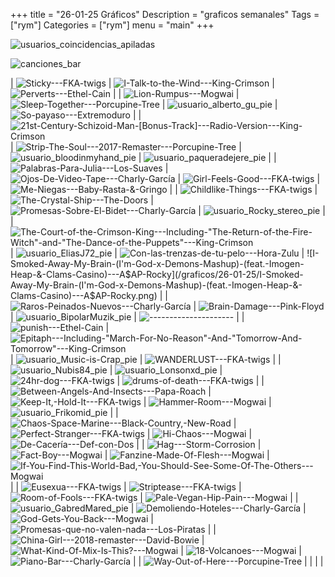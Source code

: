 +++
title = "26-01-25 Gráficos"
Description = "graficos semanales"
Tags = ["rym"]
Categories = ["rym"]
menu = "main"
+++
<!--more-->

![usuarios_coincidencias_apiladas](../graficos/26-01-25/usuarios_coincidencias_apiladas.png)

![canciones_bar](../graficos/26-01-25/canciones_bar.png)



| ![Sticky---FKA-twigs](/graficos/26-01-25/Sticky---FKA-twigs.png) | ![I-Talk-to-the-Wind---King-Crimson](/graficos/26-01-25/I-Talk-to-the-Wind---King-Crimson.png) | ![Perverts---Ethel-Cain](/graficos/26-01-25/Perverts---Ethel-Cain.png) |
| ![Lion-Rumpus---Mogwai](/graficos/26-01-25/Lion-Rumpus---Mogwai.png) | ![Sleep-Together---Porcupine-Tree](/graficos/26-01-25/Sleep-Together---Porcupine-Tree.png) | ![usuario_alberto_gu_pie](/graficos/26-01-25/usuario_alberto_gu_pie.png) | ![So-payaso---Extremoduro](/graficos/26-01-25/So-payaso---Extremoduro.png) |
| ![21st-Century-Schizoid-Man-[Bonus-Track]---Radio-Version---King-Crimson](/graficos/26-01-25/21st-Century-Schizoid-Man-[Bonus-Track]---Radio-Version---King-Crimson.png) | ![Strip-The-Soul---2017-Remaster---Porcupine-Tree](/graficos/26-01-25/Strip-The-Soul---2017-Remaster---Porcupine-Tree.png) | ![usuario_bloodinmyhand_pie](/graficos/26-01-25/usuario_bloodinmyhand_pie.png) | ![usuario_paqueradejere_pie](/graficos/26-01-25/usuario_paqueradejere_pie.png) |
| ![Palabras-Para-Julia---Los-Suaves](/graficos/26-01-25/Palabras-Para-Julia---Los-Suaves.png) | ![Ojos-De-Video-Tape---Charly-García](/graficos/26-01-25/Ojos-De-Video-Tape---Charly-García.png) | ![Girl-Feels-Good---FKA-twigs](/graficos/26-01-25/Girl-Feels-Good---FKA-twigs.png) | ![Me-Niegas---Baby-Rasta-&-Gringo](/graficos/26-01-25/Me-Niegas---Baby-Rasta-&-Gringo.png) |
| ![Childlike-Things---FKA-twigs](/graficos/26-01-25/Childlike-Things---FKA-twigs.png) | ![The-Crystal-Ship---The-Doors](/graficos/26-01-25/The-Crystal-Ship---The-Doors.png) | ![Promesas-Sobre-El-Bidet---Charly-García](/graficos/26-01-25/Promesas-Sobre-El-Bidet---Charly-García.png) | ![usuario_Rocky_stereo_pie](/graficos/26-01-25/usuario_Rocky_stereo_pie.png) |
| ![The-Court-of-the-Crimson-King---Including-"The-Return-of-the-Fire-Witch"-and-"The-Dance-of-the-Puppets"---King-Crimson](/graficos/26-01-25/The-Court-of-the-Crimson-King---Including-"The-Return-of-the-Fire-Witch"-and-"The-Dance-of-the-Puppets"---King-Crimson.png) | ![usuario_EliasJ72_pie](/graficos/26-01-25/usuario_EliasJ72_pie.png) | ![Con-las-trenzas-de-tu-pelo---Hora-Zulu](/graficos/26-01-25/Con-las-trenzas-de-tu-pelo---Hora-Zulu.png) | ![I-Smoked-Away-My-Brain-(I'm-God-x-Demons-Mashup)-(feat.-Imogen-Heap-&-Clams-Casino)---A$AP-Rocky](/graficos/26-01-25/I-Smoked-Away-My-Brain-(I'm-God-x-Demons-Mashup)-(feat.-Imogen-Heap-&-Clams-Casino)---A$AP-Rocky.png) |
| ![Raros-Peinados-Nuevos---Charly-García](/graficos/26-01-25/Raros-Peinados-Nuevos---Charly-García.png) | ![Brain-Damage---Pink-Floyd](/graficos/26-01-25/Brain-Damage---Pink-Floyd.png) | ![usuario_BipolarMuzik_pie](/graficos/26-01-25/usuario_BipolarMuzik_pie.png) | ![---------------------](/graficos/26-01-25/---------------------.png) |
| ![punish---Ethel-Cain](/graficos/26-01-25/punish---Ethel-Cain.png) | ![Epitaph---Including-"March-For-No-Reason"-And-"Tomorrow-And-Tomorrow"---King-Crimson](/graficos/26-01-25/Epitaph---Including-"March-For-No-Reason"-And-"Tomorrow-And-Tomorrow"---King-Crimson.png) | ![usuario_Music-is-Crap_pie](/graficos/26-01-25/usuario_Music-is-Crap_pie.png) | ![WANDERLUST---FKA-twigs](/graficos/26-01-25/WANDERLUST---FKA-twigs.png) |
| ![usuario_Nubis84_pie](/graficos/26-01-25/usuario_Nubis84_pie.png) | ![usuario_Lonsonxd_pie](/graficos/26-01-25/usuario_Lonsonxd_pie.png) | ![24hr-dog---FKA-twigs](/graficos/26-01-25/24hr-dog---FKA-twigs.png) | ![drums-of-death---FKA-twigs](/graficos/26-01-25/drums-of-death---FKA-twigs.png) |
| ![Between-Angels-And-Insects---Papa-Roach](/graficos/26-01-25/Between-Angels-And-Insects---Papa-Roach.png) | ![Keep-It,-Hold-It---FKA-twigs](/graficos/26-01-25/Keep-It,-Hold-It---FKA-twigs.png) | ![Hammer-Room---Mogwai](/graficos/26-01-25/Hammer-Room---Mogwai.png) | ![usuario_Frikomid_pie](/graficos/26-01-25/usuario_Frikomid_pie.png) |
| ![Chaos-Space-Marine---Black-Country,-New-Road](/graficos/26-01-25/Chaos-Space-Marine---Black-Country,-New-Road.png) | ![Perfect-Stranger---FKA-twigs](/graficos/26-01-25/Perfect-Stranger---FKA-twigs.png) | ![Hi-Chaos---Mogwai](/graficos/26-01-25/Hi-Chaos---Mogwai.png) | ![De-Cacería---Def-con-Dos](/graficos/26-01-25/De-Cacería---Def-con-Dos.png) |
| ![Hag---Storm-Corrosion](/graficos/26-01-25/Hag---Storm-Corrosion.png) | ![Fact-Boy---Mogwai](/graficos/26-01-25/Fact-Boy---Mogwai.png) | ![Fanzine-Made-Of-Flesh---Mogwai](/graficos/26-01-25/Fanzine-Made-Of-Flesh---Mogwai.png) | ![If-You-Find-This-World-Bad,-You-Should-See-Some-Of-The-Others---Mogwai](/graficos/26-01-25/If-You-Find-This-World-Bad,-You-Should-See-Some-Of-The-Others---Mogwai.png) |
| ![Eusexua---FKA-twigs](/graficos/26-01-25/Eusexua---FKA-twigs.png) | ![Striptease---FKA-twigs](/graficos/26-01-25/Striptease---FKA-twigs.png) | ![Room-of-Fools---FKA-twigs](/graficos/26-01-25/Room-of-Fools---FKA-twigs.png) | ![Pale-Vegan-Hip-Pain---Mogwai](/graficos/26-01-25/Pale-Vegan-Hip-Pain---Mogwai.png) |
| ![usuario_GabredMared_pie](/graficos/26-01-25/usuario_GabredMared_pie.png) | ![Demoliendo-Hoteles---Charly-García](/graficos/26-01-25/Demoliendo-Hoteles---Charly-García.png) | ![God-Gets-You-Back---Mogwai](/graficos/26-01-25/God-Gets-You-Back---Mogwai.png) | ![Promesas-que-no-valen-nada---Los-Piratas](/graficos/26-01-25/Promesas-que-no-valen-nada---Los-Piratas.png) |
| ![China-Girl---2018-remaster---David-Bowie](/graficos/26-01-25/China-Girl---2018-remaster---David-Bowie.png) | ![What-Kind-Of-Mix-Is-This?---Mogwai](/graficos/26-01-25/What-Kind-Of-Mix-Is-This?---Mogwai.png) | ![18-Volcanoes---Mogwai](/graficos/26-01-25/18-Volcanoes---Mogwai.png) | ![Piano-Bar---Charly-García](/graficos/26-01-25/Piano-Bar---Charly-García.png) |
| ![Way-Out-of-Here---Porcupine-Tree](/graficos/26-01-25/Way-Out-of-Here---Porcupine-Tree.png) |   |   |   |
